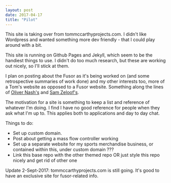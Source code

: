 ```yaml
---
layout: post
date: 2017-04-17
title: "Pilot"
---
```


This site is taking over from tommccarthyprojects.com.  I didn't like Wordpress and wanted something more dev friendly -
 that I could play around with a bit.
 
 This site is running on Github Pages and Jekyll, which seem to be the handiest things to use.  I didn't do too much research, but
 these are working out nicely, so I'll stick at them.
 
 I plan on posting about the Fusor as it's being worked on (and some retrospective summaries of work done) and my other interests too, more
 of a Tom's website as opposed to a Fusor website.  Something along the lines of [Oliver Nash's](olivernash.org) and [Sam Zeloof's](sam.zeloof.xyz).
 
 The motivation for a site is something to keep a list and reference of whatever I'm doing.  I find I have no good reference for people
 when they ask what I'm up to.  This applies both to applications and day to day chat.
 
 Things to do:  
  - Set up custom domain.
  - Post about getting a mass flow controller working
  - Set up a separate website for my sports merchandise business, or contained within this, under custom domain ???
  - Link this base repo with the other themed repo OR just style this repo nicely and get rid of other one


Update 2-Sept-2017:  tommccarthyprojects.com is still going.  It's good to have an exclusive site for fusor-related info.
